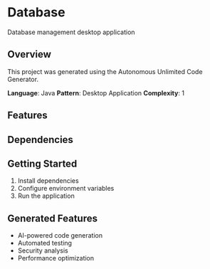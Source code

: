 # Database

Database management desktop application

## Overview
This project was generated using the Autonomous Unlimited Code Generator.

**Language**: Java
**Pattern**: Desktop Application
**Complexity**: 1

## Features

## Dependencies

## Getting Started
1. Install dependencies
2. Configure environment variables
3. Run the application

## Generated Features
- AI-powered code generation
- Automated testing
- Security analysis
- Performance optimization
